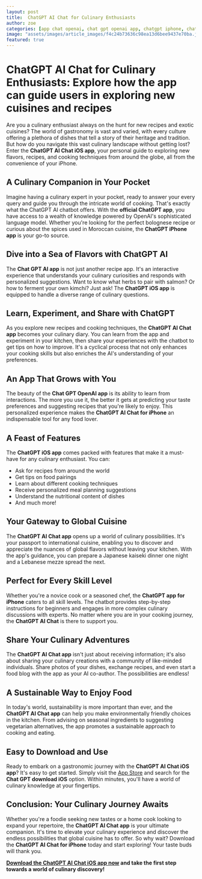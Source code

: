 ```yaml
---
layout: post
title:  ChatGPT AI Chat for Culinary Enthusiasts
author: zoe
categories: [app chat openai, chat gpt openai app, chatgpt iphone, chat gpt ai app, chatgpt ios app, official chatgpt app, chat gpt download ios]
image: "assets/images/article_images/f4c24b73636c98ea13d6bee9437e70ba.jpg"
featured: true
---
```


# ChatGPT AI Chat for Culinary Enthusiasts: Explore how the app can guide users in exploring new cuisines and recipes

Are you a culinary enthusiast always on the hunt for new recipes and exotic cuisines? The world of gastronomy is vast and varied, with every culture offering a plethora of dishes that tell a story of their heritage and tradition. But how do you navigate this vast culinary landscape without getting lost? Enter the **ChatGPT AI Chat iOS app**, your personal guide to exploring new flavors, recipes, and cooking techniques from around the globe, all from the convenience of your iPhone.

## A Culinary Companion in Your Pocket

Imagine having a culinary expert in your pocket, ready to answer your every query and guide you through the intricate world of cooking. That's exactly what the ChatGPT AI chatbot offers. With the **official ChatGPT app**, you have access to a wealth of knowledge powered by OpenAI's sophisticated language model. Whether you're looking for the perfect bolognese recipe or curious about the spices used in Moroccan cuisine, the **ChatGPT iPhone app** is your go-to source.

## Dive into a Sea of Flavors with ChatGPT AI

The **Chat GPT AI app** is not just another recipe app. It's an interactive experience that understands your culinary curiosities and responds with personalized suggestions. Want to know what herbs to pair with salmon? Or how to ferment your own kimchi? Just ask! The **ChatGPT iOS app** is equipped to handle a diverse range of culinary questions.

## Learn, Experiment, and Share with ChatGPT

As you explore new recipes and cooking techniques, the **ChatGPT AI Chat app** becomes your culinary diary. You can learn from the app and experiment in your kitchen, then share your experiences with the chatbot to get tips on how to improve. It's a cyclical process that not only enhances your cooking skills but also enriches the AI's understanding of your preferences.

## An App That Grows with You

The beauty of the **Chat GPT OpenAI app** is its ability to learn from interactions. The more you use it, the better it gets at predicting your taste preferences and suggesting recipes that you're likely to enjoy. This personalized experience makes the **ChatGPT AI Chat for iPhone** an indispensable tool for any food lover.

## A Feast of Features

The **ChatGPT iOS app** comes packed with features that make it a must-have for any culinary enthusiast. You can:

- Ask for recipes from around the world
- Get tips on food pairings
- Learn about different cooking techniques
- Receive personalized meal planning suggestions
- Understand the nutritional content of dishes
- And much more!

## Your Gateway to Global Cuisine

The **ChatGPT AI Chat app** opens up a world of culinary possibilities. It's your passport to international cuisine, enabling you to discover and appreciate the nuances of global flavors without leaving your kitchen. With the app's guidance, you can prepare a Japanese kaiseki dinner one night and a Lebanese mezze spread the next.

## Perfect for Every Skill Level

Whether you're a novice cook or a seasoned chef, the **ChatGPT app for iPhone** caters to all skill levels. The chatbot provides step-by-step instructions for beginners and engages in more complex culinary discussions with experts. No matter where you are in your cooking journey, the **ChatGPT AI Chat** is there to support you.

## Share Your Culinary Adventures

The **ChatGPT AI Chat app** isn't just about receiving information; it's also about sharing your culinary creations with a community of like-minded individuals. Share photos of your dishes, exchange recipes, and even start a food blog with the app as your AI co-author. The possibilities are endless!

## A Sustainable Way to Enjoy Food

In today's world, sustainability is more important than ever, and the **ChatGPT AI Chat app** can help you make environmentally friendly choices in the kitchen. From advising on seasonal ingredients to suggesting vegetarian alternatives, the app promotes a sustainable approach to cooking and eating.

## Easy to Download and Use

Ready to embark on a gastronomic journey with the **ChatGPT AI Chat iOS app**? It's easy to get started. Simply visit the [App Store](https://apps.apple.com/us/app/ai-ask-chat-with-ai-bots/id6472484891) and search for the **Chat GPT download iOS** option. Within minutes, you'll have a world of culinary knowledge at your fingertips.

## Conclusion: Your Culinary Journey Awaits

Whether you're a foodie seeking new tastes or a home cook looking to expand your repertoire, the **ChatGPT AI Chat app** is your ultimate companion. It's time to elevate your culinary experience and discover the endless possibilities that global cuisine has to offer. So why wait? Download the **ChatGPT AI Chat for iPhone** today and start exploring! Your taste buds will thank you.

**[Download the ChatGPT AI Chat iOS app now](https://apps.apple.com/us/app/ai-ask-chat-with-ai-bots/id6472484891) and take the first step towards a world of culinary discovery!**
